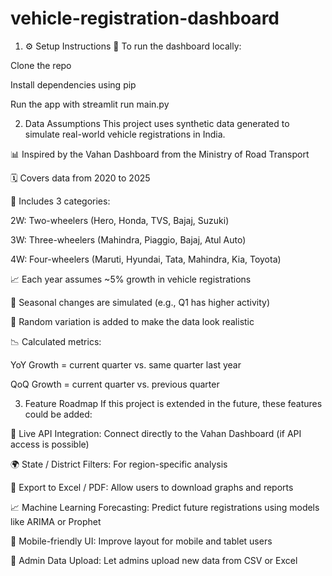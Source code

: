 # vehicle-registration-dashboard

1. ⚙️ Setup Instructions
🎯 To run the dashboard locally:

Clone the repo

Install dependencies using pip

Run the app with streamlit run main.py

2. Data Assumptions
This project uses synthetic data generated to simulate real-world vehicle registrations in India.

📊 Inspired by the Vahan Dashboard from the Ministry of Road Transport

🗓️ Covers data from 2020 to 2025

🚗 Includes 3 categories:

2W: Two-wheelers (Hero, Honda, TVS, Bajaj, Suzuki)

3W: Three-wheelers (Mahindra, Piaggio, Bajaj, Atul Auto)

4W: Four-wheelers (Maruti, Hyundai, Tata, Mahindra, Kia, Toyota)

📈 Each year assumes ~5% growth in vehicle registrations

🔄 Seasonal changes are simulated (e.g., Q1 has higher activity)

🎲 Random variation is added to make the data look realistic

📉 Calculated metrics:

YoY Growth = current quarter vs. same quarter last year

QoQ Growth = current quarter vs. previous quarter

3. Feature Roadmap
If this project is extended in the future, these features could be added:

🔌 Live API Integration: Connect directly to the Vahan Dashboard (if API access is possible)

🌍 State / District Filters: For region-specific analysis

📄 Export to Excel / PDF: Allow users to download graphs and reports

📈 Machine Learning Forecasting: Predict future registrations using models like ARIMA or Prophet

📱 Mobile-friendly UI: Improve layout for mobile and tablet users

🧾 Admin Data Upload: Let admins upload new data from CSV or Excel
